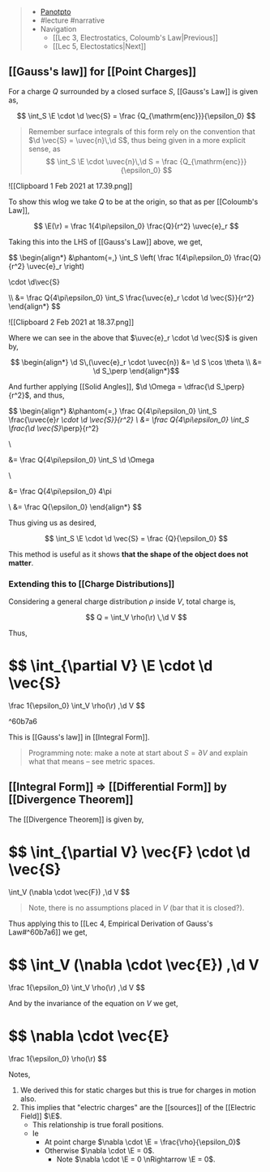 > - [Panotpto](https://uniofbath.cloud.panopto.eu/Panopto/Pages/Viewer.aspx?id=98b20a6c-dadb-4354-9520-acb600fee3ef)
> - #lecture #narrative
> - Navigation
> 	- [[Lec 3, Electrostatics, Coloumb's Law|Previous]]
>  	- [[Lec 5, Electostatics|Next]]

## [[Gauss's law]] for [[Point Charges]]

For a charge $Q$ surrounded by a closed surface $S$, [[Gauss's Law]] is given as,

$$
 \int_S \E \cdot \d \vec{S} = \frac {Q_{\mathrm{enc}}}{\epsilon_0}
$$

> Remember surface integrals of this form rely on the convention that  $\d \vec{S} = \uvec{n}\,\d S$, thus being given in a more explicit sense, as 
> $$ \int_S \E \cdot \uvec{n}\,\d S = \frac {Q_{\mathrm{enc}}}{\epsilon_0} $$

![[Clipboard 1 Feb 2021 at 17.39.png]]

To show this wlog we take $Q$ to be at the origin, so that as per [[Coloumb's Law]],

$$
\E(\r) = \frac 1{4\pi\epsilon_0} \frac{Q}{r^2} \uvec{e}_r
$$

Taking this into the LHS of [[Gauss's Law]] above, we get,

$$
\begin{align*}
&\phantom{=\,}
\int_S
\left(
	\frac 1{4\pi\epsilon_0}
	\frac{Q}{r^2}
	\uvec{e}_r
\right)

\cdot \d\vec{S}

\\\\
&=
\frac Q{4\pi\epsilon_0}
\int_S
\frac{\uvec{e}_r \cdot \d \vec{S}}{r^2}
\end{align*}
$$

![[Clipboard 2 Feb 2021 at 18.37.png]]

Where we can see in the above that $\uvec{e}_r \cdot \d \vec{S}$ is given by,

$$
\begin{align*}
\d S\,(\uvec{e}_r \cdot \uvec{n}) &= \d S \cos \theta \\
&= \d S_\perp
\end{align*}$$

And further applying [[Solid Angles]], $\d \Omega = \dfrac{\d S_\perp}{r^2}$, and thus,

$$
\begin{align*}
&\phantom{=\,}
\frac Q{4\pi\epsilon_0}
\int_S
\frac{\uvec{e}_r \cdot \d \vec{S}}{r^2}
\\
&=
\frac Q{4\pi\epsilon_0}
\int_S
\frac{\d \vec{S}_\perp}{r^2}

\\

&=
\frac Q{4\pi\epsilon_0}
\int_S \d \Omega

\\

&=
\frac Q{4\pi\epsilon_0}
4\pi

\\ &= \frac Q{\epsilon_0}
\end{align*}
$$

Thus giving us as desired,

$$
\int_S \E \cdot \d \vec{S} = \frac {Q}{\epsilon_0}
$$

This method is useful as it shows **that the shape of the object does not matter**.

### Extending this to [[Charge Distributions]]

Considering a general charge distribution $\rho$ inside $V$, total charge is,

$$
Q = \int_V \rho(\r) \,\d V
$$

Thus,

$$
\int_{\partial V} \E \cdot \d \vec{S}
=
\frac 1{\epsilon_0} \int_V \rho(\r) \,\d V
$$

^60b7a6

This is [[Gauss's law]] in [[Integral Form]].

> Programming note: make a note at start about $S = \partial V$ and explain what that means – see metric spaces.

## [[Integral Form]] => [[Differential Form]] by [[Divergence Theorem]]

The [[Divergence Theorem]] is given by,

$$
\int_{\partial V} \vec{F} \cdot \d \vec{S}
=
\int_V (\nabla \cdot \vec{F}) \,\d V
$$

> Note, there is no assumptions placed in $V$ (bar that it is closed?).

Thus applying this to [[Lec 4, Empirical Derivation of Gauss's Law#^60b7a6]] we get,

$$
\int_V (\nabla \cdot \vec{E}) \,\d V
=
\frac 1{\epsilon_0} \int_V \rho(\r) \,\d V
$$

And by the invariance of the equation on $V$ we get,

$$
\nabla \cdot \vec{E}
=
\frac 1{\epsilon_0} \rho(\r)
$$

Notes,
1. We derived this for static charges but this is true for charges in motion also.
2. This implies that "electric charges" are the [[sources]] of the [[Electric Field]] $\E$.
	- This relationship is true forall positions.
	- Ie
		- At point charge $\nabla \cdot \E = \frac{\rho}{\epsilon_0}$
		- Otherwise $\nabla \cdot \E = 0$.
			- Note $\nabla \cdot \E = 0 \nRightarrow \E = 0$.



